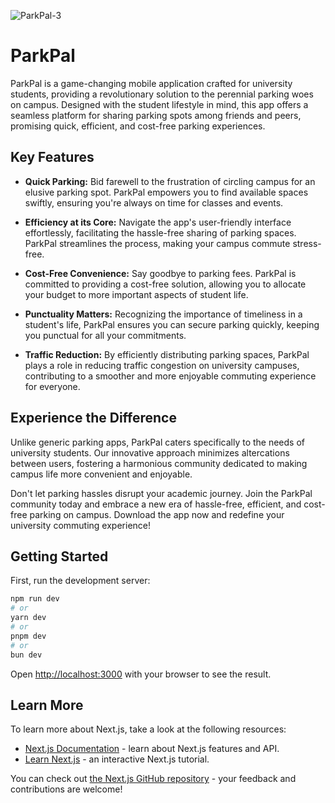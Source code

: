 ![ParkPal-3](https://github.com/leonardovilla99/parkpal/assets/47520664/22425945-b45d-4a12-b653-80fe7a464ae8)

# ParkPal

ParkPal is a game-changing mobile application crafted for university students, providing a revolutionary solution to the perennial parking woes on campus. Designed with the student lifestyle in mind, this app offers a seamless platform for sharing parking spots among friends and peers, promising quick, efficient, and cost-free parking experiences.

## Key Features

- **Quick Parking:** Bid farewell to the frustration of circling campus for an elusive parking spot. ParkPal empowers you to find available spaces swiftly, ensuring you're always on time for classes and events.

- **Efficiency at its Core:** Navigate the app's user-friendly interface effortlessly, facilitating the hassle-free sharing of parking spaces. ParkPal streamlines the process, making your campus commute stress-free.

- **Cost-Free Convenience:** Say goodbye to parking fees. ParkPal is committed to providing a cost-free solution, allowing you to allocate your budget to more important aspects of student life.

- **Punctuality Matters:** Recognizing the importance of timeliness in a student's life, ParkPal ensures you can secure parking quickly, keeping you punctual for all your commitments.

- **Traffic Reduction:** By efficiently distributing parking spaces, ParkPal plays a role in reducing traffic congestion on university campuses, contributing to a smoother and more enjoyable commuting experience for everyone.

## Experience the Difference

Unlike generic parking apps, ParkPal caters specifically to the needs of university students. Our innovative approach minimizes altercations between users, fostering a harmonious community dedicated to making campus life more convenient and enjoyable.

Don't let parking hassles disrupt your academic journey. Join the ParkPal community today and embrace a new era of hassle-free, efficient, and cost-free parking on campus. Download the app now and redefine your university commuting experience!

## Getting Started

First, run the development server:

```bash
npm run dev
# or
yarn dev
# or
pnpm dev
# or
bun dev
```

Open [http://localhost:3000](http://localhost:3000) with your browser to see the result.

## Learn More

To learn more about Next.js, take a look at the following resources:

- [Next.js Documentation](https://nextjs.org/docs) - learn about Next.js features and API.
- [Learn Next.js](https://nextjs.org/learn) - an interactive Next.js tutorial.

You can check out [the Next.js GitHub repository](https://github.com/vercel/next.js/) - your feedback and contributions are welcome!
